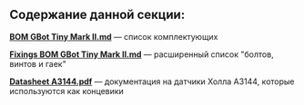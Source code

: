 ## Содержание данной секции:

**[BOM GBot Tiny Mark II.md](BOM_GBot_Tiny_Mark_II.md)** — список комплектующих

**[Fixings BOM GBot Tiny Mark II.md](Fixings_BOM_GBot_Tiny_Mark_II.md)** — расширенный список "болтов, винтов и гаек"

**[Datasheet A3144.pdf](Datasheet_A3144.pdf)** — документация на датчики Холла А3144, которые используются как концевики

